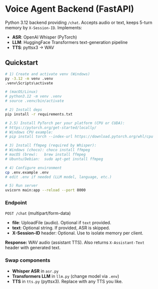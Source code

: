 # Voice Agent Backend (FastAPI)

Python 3.12 backend providing `/chat`. Accepts audio or text, keeps 5-turn memory by `X-Session-ID`.
Implements:
- **ASR**: OpenAI Whisper (PyTorch)
- **LLM**: HuggingFace Transformers text-generation pipeline
- **TTS**: pyttsx3 -> WAV

## Quickstart

```bash
# 1) Create and activate venv (Windows)
py -3.12 -m venv .venv
.venv\Scripts\activate

# (macOS/Linux)
# python3.12 -m venv .venv
# source .venv/bin/activate

# 2) Install deps
pip install -r requirements.txt

# 2.5) Install PyTorch per your platform (CPU or CUDA):
# https://pytorch.org/get-started/locally/
# Windows CPU example:
# pip install torch --index-url https://download.pytorch.org/whl/cpu

# 3) Install ffmpeg (required by Whisper):
# Windows (choco): choco install ffmpeg
# macOS (brew):   brew install ffmpeg
# Ubuntu/Debian:  sudo apt-get install ffmpeg

# 4) Configure environment
cp .env.example .env
# edit .env if needed (LLM model, language, etc.)

# 5) Run server
uvicorn main:app --reload --port 8000
```

### Endpoint

`POST /chat` (multipart/form-data)
- **file**: UploadFile (audio). Optional if `text` provided.
- **text**: Optional string. If provided, ASR is skipped.
- **X-Session-ID** header: Optional. Use to isolate memory per client.

**Response:** WAV audio (assistant TTS). Also returns `X-Assistant-Text` header with generated text.

### Swap components
- **Whisper ASR** in `asr.py`
- **Transformers LLM** in `llm.py` (change model via `.env`)
- **TTS** in `tts.py` (pyttsx3). Replace with any TTS you like.

